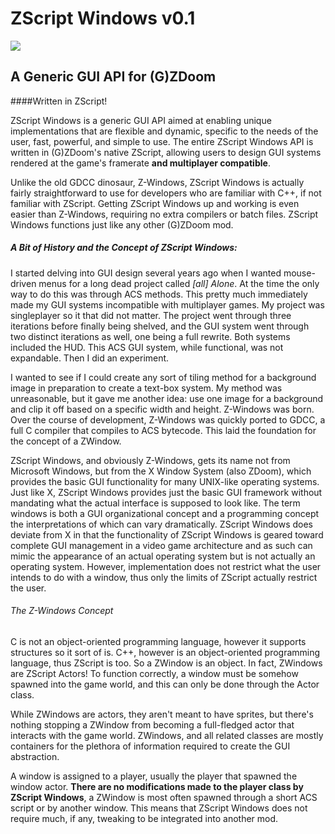 # ZScript Windows v0.1

![](urltozswinlogo.png)

## A Generic GUI API for (G)ZDoom
####Written in ZScript!

ZScript Windows is a generic GUI API aimed at enabling unique implementations that are flexible and dynamic, specific to the needs of the user, fast, powerful, and simple to use. The entire ZScript Windows API is written in (G)ZDoom's native ZScript, allowing users to design GUI systems rendered at the game's framerate **and multiplayer compatible**.

Unlike the old GDCC dinosaur, Z-Windows, ZScript Windows is actually fairly straightforward to use for developers who are familiar with C++, if not familiar with ZScript.  Getting ZScript Windows up and working is even easier than Z-Windows, requiring no extra compilers or batch files.  ZScript Windows functions just like any other (G)ZDoom mod.

##### A Bit of History and the Concept of ZScript Windows:
I started delving into GUI design several years ago when I wanted mouse-driven menus for a long dead project called *[all] Alone*.  At the time the only way to do this was through ACS methods.  This pretty much immediately made my GUI systems incompatible with multiplayer games.  My project was singleplayer so it that did not matter.  The project went through three iterations before finally being shelved, and the GUI system went through two distinct iterations as well, one being a full rewrite.  Both systems included the HUD.  This ACS GUI system, while functional, was not expandable.  Then I did an experiment.

I wanted to see if I could create any sort of tiling method for a background image in preparation to create a text-box system.  My method was unreasonable, but it gave me another idea: use one image for a background and clip it off based on a specific width and height.  Z-Windows was born.  Over the course of development, Z-Windows was quickly ported to GDCC, a full C compiler that compiles to ACS bytecode.  This laid the foundation for the concept of a ZWindow.

ZScript Windows, and obviously Z-Windows, gets its name not from Microsoft Windows, but from the X Window System (also ZDoom), which provides the basic GUI functionality for many UNIX-like operating systems. Just like X, ZScript Windows provides just the basic GUI framework without mandating what the actual interface is supposed to look like. The term windows is both a GUI organizational concept and a programming concept the interpretations of which can vary dramatically. ZScript Windows does deviate from X in that the functionality of ZScript Windows is geared toward complete GUI management in a video game architecture and as such can mimic the appearance of an actual operating system but is not actually an operating system.  However, implementation does not restrict what the user intends to do with a window, thus only the limits of ZScript actually restrict the user.

###### The Z-Windows Concept
C is not an object-oriented programming language, however it supports structures so it sort of is.  C++, however is an object-oriented programming language, thus ZScript is too.  So a ZWindow is an object.  In fact, ZWindows are ZScript Actors!  To function correctly, a window must be somehow spawned into the game world, and this can only be done through the Actor class.

While ZWindows are actors, they aren't meant to have sprites, but there's nothing stopping a ZWindow from becoming a full-fledged actor that interacts with the game world.  ZWindows, and all related classes are mostly containers for the plethora of information required to create the GUI abstraction.

A window is assigned to a player, usually the player that spawned the window actor.  **There are no modifications made to the player class by ZScript Windows**, a ZWindow is most often spawned through a short ACS script or by another window.  This means that ZScript Windows does not require much, if any, tweaking to be integrated into another mod.